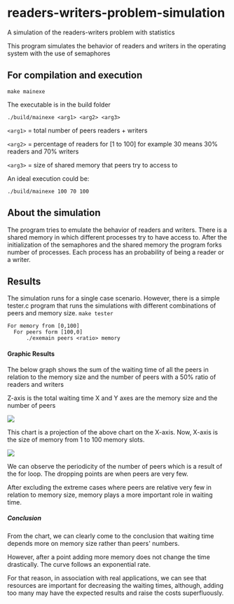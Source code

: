 # readers-writers-problem-simulation
A simulation of the readers-writers problem with statistics 

This program simulates the behavior of readers and writers in the operating system with the use of semaphores

## For compilation and execution

```make mainexe```

The executable is in the build folder

```./build/mainexe <arg1> <arg2> <arg3>```

```<arg1>``` = total number of peers readers + writers

```<arg2>``` = percentage of readers for [1 to 100] for example 30 means 30% readers and 70% writers

```<arg3>``` = size of shared memory that peers try to access to

An ideal execution could be:

```./build/mainexe 100 70 100```

## About the simulation
The program tries to emulate the behavior of readers and writers.
There is a shared memory in which different processes try to have access to.
After the initialization of the semaphores and the shared memory the program forks <arg1> number of processes.
Each process has an <arg2> probability of being a reader or a writer.
 
 
## Results
The simulation runs for a single case scenario. However, there is a simple tester.c program that runs the simulations with different combinations of peers and memory size.
```make tester```
```
For memory from [0,100]
  For peers form [100,0]
      ./exemain peers <ratio> memory
```
#### Graphic Results

The below graph shows the sum of the waiting time of all the peers in relation to the memory size and the number of peers with a 50% ratio of readers and writers

Z-axis is the total waiting time
X and Y axes are the memory size and the number of peers


![](3dchart.png)


This chart is a projection of the above chart on the X-axis.
Now, X-axis is the size of memory from 1 to 100 memory slots.


![](2dwaitngtime.png)


We can observe the periodicity of the number of peers which is a result of the for loop. The dropping points are when peers are very few.

After excluding the extreme cases where peers are relative very few in relation to memory size, memory plays a more important role in waiting time.

##### Conclusion

From the chart, we can clearly come to the conclusion that waiting time depends more on memory size rather than peers' numbers.

However, after a point adding more memory does not change the time drastically. The curve follows an exponential rate.

For that reason, in association with real applications, we can see that resources are important for decreasing the waiting times, although, adding too many may have the expected results and raise the costs superfluously.
